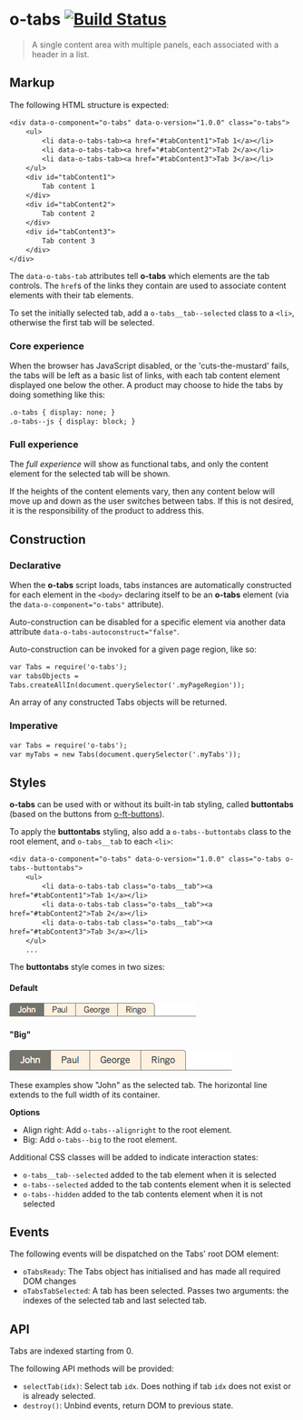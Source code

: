 # o-tabs [![Build Status](https://travis-ci.org/Financial-Times/o-tabs.png?branch=master)](https://travis-ci.org/Financial-Times/o-tabs)

> A single content area with multiple panels, each associated with a header in a list.

## Markup

The following HTML structure is expected:

    <div data-o-component="o-tabs" data-o-version="1.0.0" class="o-tabs">
        <ul>
            <li data-o-tabs-tab><a href="#tabContent1">Tab 1</a></li>
            <li data-o-tabs-tab><a href="#tabContent2">Tab 2</a></li>
            <li data-o-tabs-tab><a href="#tabContent3">Tab 3</a></li>
        </ul>
        <div id="tabContent1">
            Tab content 1
        </div>
        <div id="tabContent2">
            Tab content 2
        </div>
        <div id="tabContent3">
            Tab content 3
        </div>
    </div>

The `data-o-tabs-tab` attributes tell __o-tabs__ which elements are the tab controls. The `href`s of the links they contain are used to associate content elements with their tab elements.

To set the initially selected tab, add a `o-tabs__tab--selected` class to a `<li>`, otherwise the first tab will be selected.

### Core experience

When the browser has JavaScript disabled, or the 'cuts-the-mustard' fails, the tabs will be left as a basic list of links, with each tab content element displayed one below the other. A product may choose to hide the tabs by doing something like this:

    .o-tabs { display: none; }
    .o-tabs--js { display: block; }

### Full experience

The _full experience_ will show as functional tabs, and only the content element for the selected tab will be shown.

If the heights of the content elements vary, then any content below will move up and down as the user switches between tabs. If this is not desired, it is the responsibility of the product to address this.

## Construction

### Declarative

When the __o-tabs__ script loads, tabs instances are automatically constructed for each element in the `<body>` declaring itself to be an __o-tabs__ element (via the `data-o-component="o-tabs"` attribute).

Auto-construction can be disabled for a specific element via another data attribute `data-o-tabs-autoconstruct="false"`.

Auto-construction can be invoked for a given page region, like so:

    var Tabs = require('o-tabs');
    var tabsObjects = Tabs.createAllIn(document.querySelector('.myPageRegion'));

An array of any constructed Tabs objects will be returned.

### Imperative

    var Tabs = require('o-tabs');
    var myTabs = new Tabs(document.querySelector('.myTabs'));

## Styles

__o-tabs__ can be used with or without its built-in tab styling, called __buttontabs__ (based on the buttons from [o-ft-buttons](https://github.com/Financial-Times/o-ft-buttons)).

To apply the __buttontabs__ styling, also add a `o-tabs--buttontabs` class to the root element, and `o-tabs__tab` to each `<li>`:

    <div data-o-component="o-tabs" data-o-version="1.0.0" class="o-tabs o-tabs--buttontabs">
        <ul>
            <li data-o-tabs-tab class="o-tabs__tab"><a href="#tabContent1">Tab 1</a></li>
            <li data-o-tabs-tab class="o-tabs__tab"><a href="#tabContent2">Tab 2</a></li>
            <li data-o-tabs-tab class="o-tabs__tab"><a href="#tabContent3">Tab 3</a></li>
        </ul>
        ...

The __buttontabs__ style comes in two sizes:

#### Default

![tab buttons](https://raw.githubusercontent.com/Financial-Times/o-tabs/master/files/tab-buttons.png)

#### "Big"

![tab buttons big](https://raw.githubusercontent.com/Financial-Times/o-tabs/master/files/tab-buttons-big.png)

These examples show "John" as the selected tab. The horizontal line extends to the full width of its container.

__Options__

* Align right: Add `o-tabs--alignright` to the root element.
* Big: Add `o-tabs--big` to the root element.

Additional CSS classes will be added to indicate interaction states:

* `o-tabs__tab--selected` added to the tab element when it is selected
* `o-tabs--selected` added to the tab contents element when it is selected
* `o-tabs--hidden` added to the tab contents element when it is not selected

## Events

The following events will be dispatched on the Tabs' root DOM element:

* `oTabsReady`: The Tabs object has initialised and has made all required DOM changes
* `oTabsTabSelected`: A tab has been selected. Passes two arguments: the indexes of the selected tab and last selected tab.

## API

Tabs are indexed starting from 0.

The following API methods will be provided:

* `selectTab(idx)`: Select tab `idx`. Does nothing if tab `idx` does not exist or is already selected.
* `destroy()`: Unbind events, return DOM to previous state.